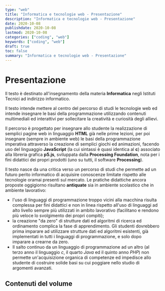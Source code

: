 ```yaml
---
type: "web"
title: "Informatica e tecnologie web - Presentazione"
description: "Informatica e tecnologie web - Presentazione"
date: 2020-10-08
publishdate: 2020-10-08
lastmod: 2020-10-08
categories: ["coding", "web"]
keywords: ["coding", "web"]
draft: true
toc: false
summary: "Informatica e tecnologie web - Presentazione"
---
```


# Presentazione

Il testo è destinato all'insegnamento della materia **Informatica** negli Istituti Tecnici ad indirizzo informatico.

Il testo intende mettere al centro del percorso di studi le tecnologie web ed intende insegnare le basi della programmazione utilizzando contenuti multimediali ed interattivi per sollecitare la creatività e curiosità degli allievi.

 Il percorso è progettato per insegnare allo studente la realizzazione di semplici pagine web in linguaggio **HTML** già nelle prime lezioni, per poi insegnare (sempre in ambiente web) le basi della programmazione imperativa attraverso la creazione di semplici giochi ed animazioni, facendo uso del linguaggio **JavaScript** (la cui sintassi è quasi identica al **c**) associato alla libreria grafica **p5.js**, sviluppata dalla **Processing Foundation**, nota per i fini didattici dei propri prodotti (uno su tutti, il software **Processing**).

 Il testo nasce da una critica verso un percorso di studi che permette ad un futuro perito informatico di acquisire conoscenze limitate rispetto alle tecnologie oramai presenti sul mercato. Le pratiche didattiche ancora proposte oggigiorno risultano **antiquate** sia in ambiente scolastico che in ambiente lavorativo:

- l'uso di linguaggi di programmazione troppo vicini alla macchina risulta complessa per fini didattici e non in linea rispetto all'uso di linguaggi ad alto livello sempre più utilizzati in ambito lavorativo (facilitano e rendono più veloce lo svolgimento dei propri compiti);
- la creazione "da zero" di strutture dati ed algoritmi di ricerca ed ordinamento complica la fase di apprendimento. Gli studenti dovrebbero prima imparare ad utilizzare strutture dati ed algoritmi esistenti, già implementati in tutti i linguaggi di programmazione, e solo dopo imparare a crearne da zero.
- Il salto continuo da un linguaggio di programmazione ad un altro (al terzo anno il linguaggio *c*, il quarto *Java* ed il quinto anno *PHP*) non permette un'acquisizione organica di competenze ed impedisce allo studente di costruire solide basi su cui poggiare nello studio di argomenti avanzati.

## Contenuti del volume
